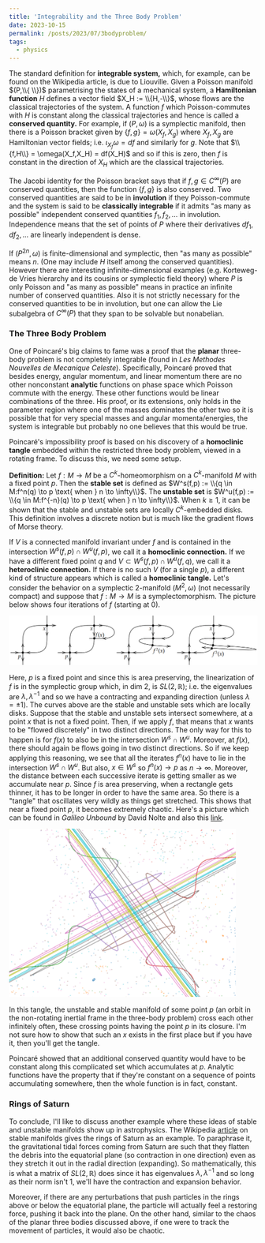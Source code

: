 ```yaml
---
title: 'Integrability and the Three Body Problem'
date: 2023-10-15
permalink: /posts/2023/07/3bodyproblem/
tags:
  - physics
---
```


The standard definition for **integrable system,** which, for example, can be found on the Wikipedia article, is due to Liouville. Given a Poisson manifold $(P,\\{ \\})$ parametrising the states of a mechanical system, a **Hamiltonian function** $H$ defines a vector field $X_H := \\{H,-\\}$, whose flows are the classical trajectories of the system. A function $f$ which Poisson-commutes with $H$ is constant along the classical trajectories and hence is called a **conserved quantity.** For example, if $(P,\omega)$ is a symplectic manifold, then there is a Poisson bracket given by $\{f,g\} = \omega(X_f,X_g)$ where $X_f,X_g$ are Hamiltonian vector fields; i.e. $\iota_{X_f} \omega = df$ and similarly for $g$. Note that $\\{f,H\\} = \omega(X_f,X_H) = df(X_H)$ and so if this is zero, then $f$ is constant in the direction of $X_H$ which are the classical trajectories.

The Jacobi identity for the Poisson bracket says that if $f,g \in C^\infty(P)$ are conserved quantities, then the function $\{f,g\}$ is also conserved. Two conserved quantities are said to be in **involution** if they Poisson-commute and the system is said to be **classically integrable** if it admits "as many as possible" independent conserved quantities $f_1,f_2,...$ in involution. Independence means that the set of points of $P$ where their derivatives $df_1,df_2,...$ are linearly independent is dense.

If $(P^{2n},\omega)$ is finite-dimensional and symplectic, then "as many as possible" means $n$. (One may include $H$ itself among the conserved quantities). However there are interesting infinite-dimensional examples (e.g. Korteweg-de Vries hierarchy and its cousins or symplectic field theory) where $P$ is only Poisson and "as many as possible" means in practice an infinite number of conserved quantities. Also it is not strictly necessary for the conserved quantities to be in involution, but one can allow the Lie subalgebra of $C^\infty(P)$ that they span to be solvable but nonabelian.

### The Three Body Problem

One of Poincaré's big claims to fame was a proof that the **planar** three-body problem is not completely integrable (found in _Les Methodes Nouvelles de Mecanique Celeste_). Specifically, Poincaré proved that besides energy, angular momentum, and linear momentum there are no other nonconstant **analytic** functions on phase space which Poisson commute with the energy. These other functions would be linear combinations of the three. His proof, or its extensions, only holds in the parameter region where one of the masses dominates the other two so it is possible that for very special masses and angular momenta/energies, the system is integrable but probably no one believes that this would be true. 

Poincaré's impossibility proof is based on his discovery of a **homoclinic tangle** embedded within the restricted three body problem, viewed in a rotating frame. To discuss this, we need some setup.

**Definition:** Let $f:M \to M$ be a $C^k$-homeomorphism on a $C^k$-manifold $M$ with a fixed point $p$. Then the **stable set** is defined as $W^s(f,p) := \\{q \in M:f^n(q) \to p \text{ when } n \to \infty\\}$. The **unstable set** is $W^u(f,p) := \\{q \in M:f^{-n}(q) \to p \text{ when } n \to \infty\\}$. When $k \geq 1$, it can be shown that the stable and unstable sets are locally $C^k$-embedded disks. This definition involves a discrete notion but is much like the gradient flows of Morse theory.

If $V$ is a connected manifold invariant under $f$ and is contained in the intersection $W^s(f,p) \cap W^u(f,p)$, we call it a **homoclinic connection.** If we have a different fixed point $q$ and $V \subset W^s(f,p) \cap W^u(f,q)$, we call it a **heteroclinic connection.** If there is no such $V$ (for a single $p$), a different kind of structure appears which is called a **homoclinic tangle.** Let's consider the behavior on a symplectic 2-manifold $(M^2,\omega)$ (not necessarily compact) and suppose that $f:M \to M$ is a symplectomorphism. The picture below shows four iterations of $f$ (starting at 0).

![label](/files/cb9d01e72deb540850dd3bc96db149ae.png)

Here, $p$ is a fixed point and since this is area preserving, the linearization of $f$ is in the symplectic group which, in dim 2, is $SL(2,\mathbb{R})$; i.e. the eigenvalues are $\lambda,\lambda^{-1}$ and so we have a contracting and expanding direction (unless $\lambda = \pm 1$). The curves above are the stable and unstable sets which are locally disks. Suppose that the stable and unstable sets intersect somewhere, at a point $x$ that is not a fixed point. Then, if we apply $f$, that means that $x$ wants to be "flowed discretely" in two distinct directions. The only way for this to happen is for $f(x)$ to also be in the intersection $W^s \cap W^u$. Moreover, at $f(x)$, there should again be flows going in two distinct directions. So if we keep applying this reasoning, we see that all the iterates $f^n(x)$ have to lie in the intersection $W^s \cap W^u$. But also, $x \in W^s$ so $f^n(x) \to p$ as $n \to \infty$. Moreover, the distance between each successive iterate is getting smaller as we accumulate near $p$. Since $f$ is area preserving, when a rectangle gets thinner, it has to be longer in order to have the same area. So there is a "tangle" that oscillates very wildly as things get stretched. This shows that near a fixed point $p$, it becomes extremely chaotic. Here's a picture which can be found in _Galileo Unbound_ by David Nolte and also this [link](https://galileo-unbound.blog/tag/standard-map/).

![label](/files/c21751dd5732aeacdad70a1cd80d98ba.png)

In this tangle, the unstable and stable manifold of some point $p$ (an orbit in the non-rotating inertial frame in the three-body problem) cross each other infinitely often, these crossing points having the point $p$ in its closure. I'm not sure how to show that such an $x$ exists in the first place but if you have it, then you'll get the tangle.

Poincaré showed that an additional conserved quantity would have to be constant along this complicated set which accumulates at $p$. Analytic functions have the property that if they're constant on a sequence of points accumulating somewhere, then the whole function is in fact, constant.

### Rings of Saturn

To conclude, I'll like to discuss another example where these ideas of stable and unstable manifolds show up in astrophysics. The Wikipedia [article](https://en.wikipedia.org/wiki/Stable_manifold) on stable manifolds gives the rings of Saturn as an example. To paraphrase it, the gravitational tidal forces coming from Saturn are such that they flatten the debris into the equatorial plane (so contraction in one direction) even as they stretch it out in the radial direction (expanding). So mathematically, this is what a matrix of $SL(2,\mathbb{R})$ does since it has eigenvalues $\lambda,\lambda^{-1}$ and so long as their norm isn't 1, we'll have the contraction and expansion behavior.

Moreover, if there are any perturbations that push particles in the rings above or below the equatorial plane, the particle will actually feel a restoring force, pushing it back into the plane. On the other hand, similar to the chaos of the planar three bodies discussed above, if one were to track the movement of particles, it would also be chaotic.
